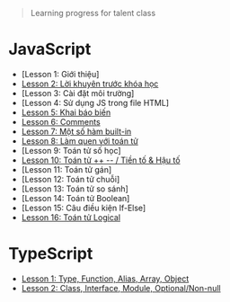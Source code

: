 > Learning progress for talent class 

# JavaScript 
- [Lesson 1: Giới thiệu]
- [Lesson 2: Lời khuyên trước khóa học](javascript-co-ban-lesson2.md)
- [Lesson 3: Cài đặt môi trường]
- [Lesson 4: Sử dụng JS trong file HTML]
- [Lesson 5: Khai báo biến](javascript-co-ban-lesson5.md)
- [Lesson 6: Comments](javascript-co-ban-lesson6.md)
- [Lesson 7: Một số hàm built-in](javascript-co-ban-lesson7.md)
- [Lesson 8: Làm quen với toán tử](javascript-co-ban-lesson8.md)
- [Lesson 9: Toán tử số học]
- [Lesson 10: Toán tử ++ -- / Tiền tố & Hậu tố](javascript-co-ban-lesson10.md)
- [Lesson 11: Toán tử gán]
- [Lesson 12: Toán tử chuỗi]
- [Lesson 13: Toán tử so sánh]
- [Lesson 14: Toán tử Boolean]
- [Lesson 15: Câu điều kiện If-Else]
- [Lesson 16: Toán tử Logical](javascript-co-ban-lesson16.md)
# TypeScript 
- [Lesson 1: Type, Function, Alias, Array, Object](Typescript-lesson1.md)
- [Lesson 2: Class, Interface, Module, Optional/Non-null](Typescript-lesson2.md)